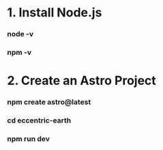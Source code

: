 # 1. Install Node.js
### node -v
### npm -v
# 2. Create an Astro Project
### npm create astro@latest
### cd eccentric-earth
### npm run dev
